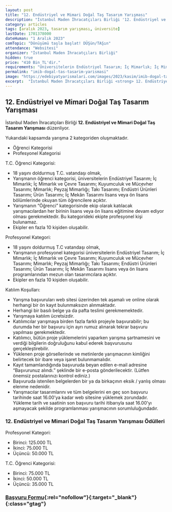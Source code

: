 ```yaml
---
layout: post
title: "12. Endüstriyel ve Mimari Doğal Taş Tasarım Yarışması"
description: "İstanbul Maden İhracatçıları Birliği '12. Endüstriyel ve Mimari Doğal Taş Tasarım Yarışması' düzenliyor."
category: articles
tags: [aralık 2023, tasarım yarışması, üniversite]
lastDate: 1701378000
dateHuman: "1 Aralık 2023"
comTopic: "Dönüşümü taşla başlat! DÜŞün/TAŞın"
attendance: "Websitesi"
organizer: "İstanbul Maden İhracatçıları Birliği"
hidden: true
price: "410 Bin TL'dir."
requirements: "Üniversitelerin Endüstriyel Tasarım; İç Mimarlık; İç Mimarlık ve Çevre Tasarımı; Kuyumculuk ve Mücevher Tasarımı; Mimarlık; Peyzaj Mimarlığı; Takı Tasarımı; Endüstri Ürünleri Tasarımı; Ürün Tasarımı; İç Mekân Tasarımı lisans veya ön lisans bölümlerinde okuyan tüm öğrenciler katılabilir."
permalink: "imib-dogal-tas-tasarim-yarismasi"
image: "https://edebiyatyarismalari.com/images/2023/kasim/imib-dogal-tas-tasarim-yarismasi.jpg"
excerpt:  "İstanbul Maden İhracatçıları Birliği <strong> 12. Endüstriyel ve Mimari Doğal Taş Tasarım Yarışması </strong> düzenliyor."
---
```


## 12. Endüstriyel ve Mimari Doğal Taş Tasarım Yarışması
İstanbul Maden İhracatçıları Birliği **12. Endüstriyel ve Mimari Doğal Taş Tasarım Yarışması** düzenliyor.  

Yukarıdaki kapsamda yarışma 2 kategoriden oluşmaktadır.
- Öğrenci Kategorisi
- Profesyonel Kategorisi

T.C. Öğrenci Kategorisi:
- 18 yaşını doldurmuş T.C. vatandaşı olmak,
- Yarışmanın öğrenci kategorisi, üniversitelerin Endüstriyel Tasarım; İç Mimarlık; İç Mimarlık ve Çevre Tasarımı; Kuyumculuk ve Mücevher Tasarımı; Mimarlık; Peyzaj Mimarlığı; Takı Tasarımı; Endüstri Ürünleri Tasarımı; Ürün Tasarımı; İç Mekân Tasarımı lisans veya ön lisans bölümlerinde okuyan tüm öğrencilere açıktır.
- Yarışmanın “Öğrenci” kategorisinde ekip olarak katılacak yarışmacılardan her birinin lisans veya ön lisans eğitimine devam ediyor olması gerekmektedir. Bu kategorideki ekipte profesyonel kişi bulunamaz.
- Ekipler en fazla 10 kişiden oluşabilir.

Profesyonel Kategori:
- 18 yaşını doldurmuş T.C vatandaşı olmak,
- Yarışmanın profesyonel kategorisi üniversitelerin Endüstriyel Tasarım; İç Mimarlık; İç Mimarlık ve Çevre Tasarımı; Kuyumculuk ve Mücevher Tasarımı; Mimarlık; Peyzaj Mimarlığı; Takı Tasarımı; Endüstri Ürünleri Tasarımı; Ürün Tasarımı; İç Mekân Tasarımı lisans veya ön lisans programlarından mezun olan tasarımcılara açıktır.
- Ekipler en fazla 10 kişiden oluşabilir.


Katılım Koşulları:
- Yarışma başvuruları web sitesi üzerinden tek aşamalı ve online olarak herhangi bir ön kayıt bulunmaksızın alınmaktadır.
- Herhangi bir basılı belge ya da pafta teslimi gerekmemektedir.
- Yarışmaya katılım ücretsizdir.
- Katılımcılar yarışmaya birden fazla farklı projeyle başvurabilir; bu durumda her bir başvuru için ayrı rumuz alınarak tekrar başvuru yapılması gerekmektedir.
- Katılımcı, bütün proje yüklemelerini yaparken yarışma şartnamesini ve verdiği bilgilerin doğruluğunu kabul ederek başvurusunu gerçekleştirebilir.
- Yüklenen proje görsellerinde ve metinlerde yarışmacının kimliğini belirtecek bir ibare veya işaret bulunmamalıdır.
- Kayıt tamamlandığında başvuruda beyan edilen e-mail adresine “Başvurunuz alındı.” şeklinde bir e-posta gönderilecektir. (Lütfen önemsiz postalarınızı kontrol ediniz.)
- Başvuruda istenilen belgelerden bir ya da birkaçının eksik / yanlış olması elenme nedenidir.
- Yarışmacılar tasarımlarını ve tüm belgelerini en geç son başvuru tarihinde saat 16.00’ya kadar web sitesine yüklemek zorundadır. Yükleme tarih ve saatinin son başvuru tarihi itibarıyla saat 16.00’yı aşmayacak şekilde programlanması yarışmacının sorumluluğundadır.


### 12. Endüstriyel ve Mimari Doğal Taş Tasarım Yarışması Ödülleri
Profesyonel Kategori:
- Birinci: 125.000 TL 
- İkinci: 75.000 TL 
- Üçüncü: 50.000 TL 

T.C. Öğrenci Kategorisi:
- Birinci: 75.000 TL 
- İkinci: 50.000 TL 
- Üçüncü: 35.000 TL 


### [Başvuru Formu](https://www.dogaltastasarimyarismasi.com/?ref=edebiyatyarismalari.com){:rel="nofollow"}{:target="_blank"}{:class="gtag"}